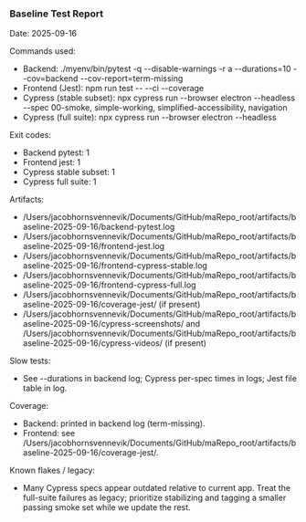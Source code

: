 ### Baseline Test Report

Date: 2025-09-16

Commands used:
- Backend: ./myenv/bin/pytest -q --disable-warnings -r a --durations=10 --cov=backend --cov-report=term-missing
- Frontend (Jest): npm run test -- --ci --coverage
- Cypress (stable subset): npx cypress run --browser electron --headless --spec 00-smoke, simple-working, simplified-accessibility, navigation
- Cypress (full suite): npx cypress run --browser electron --headless

Exit codes:
- Backend pytest: 1
- Frontend jest: 1
- Cypress stable subset: 1
- Cypress full suite: 1

Artifacts:
- /Users/jacobhornsvennevik/Documents/GitHub/maRepo_root/artifacts/baseline-2025-09-16/backend-pytest.log
- /Users/jacobhornsvennevik/Documents/GitHub/maRepo_root/artifacts/baseline-2025-09-16/frontend-jest.log
- /Users/jacobhornsvennevik/Documents/GitHub/maRepo_root/artifacts/baseline-2025-09-16/frontend-cypress-stable.log
- /Users/jacobhornsvennevik/Documents/GitHub/maRepo_root/artifacts/baseline-2025-09-16/frontend-cypress-full.log
- /Users/jacobhornsvennevik/Documents/GitHub/maRepo_root/artifacts/baseline-2025-09-16/coverage-jest/ (if present)
- /Users/jacobhornsvennevik/Documents/GitHub/maRepo_root/artifacts/baseline-2025-09-16/cypress-screenshots/ and /Users/jacobhornsvennevik/Documents/GitHub/maRepo_root/artifacts/baseline-2025-09-16/cypress-videos/ (if present)

Slow tests:
- See --durations in backend log; Cypress per-spec times in logs; Jest file table in log.

Coverage:
- Backend: printed in backend log (term-missing).
- Frontend: see /Users/jacobhornsvennevik/Documents/GitHub/maRepo_root/artifacts/baseline-2025-09-16/coverage-jest/.

Known flakes / legacy:
- Many Cypress specs appear outdated relative to current app. Treat the full-suite failures as legacy; prioritize stabilizing and tagging a smaller passing smoke set while we update the rest.
